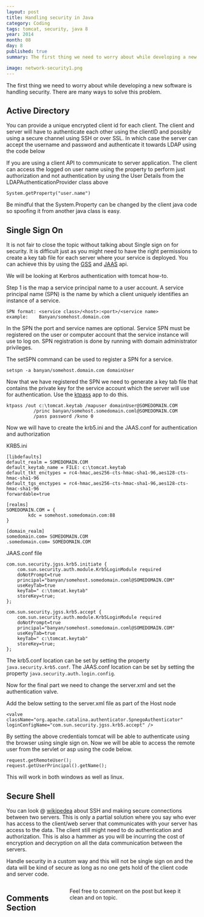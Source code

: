 ```yaml
---
layout: post
title: Handling security in Java
category: Coding
tags: tomcat, security, java 8
year: 2014
month: 08
day: 8
published: true
summary: The first thing we need to worry about while developing a new software is handling security.

image: network-security1.png
---
```


The first thing we need to worry about while developing a new software is handling security.
There are many ways to solve this problem.

Active Directory
---
You can provide a unique encrypted client id for each client. The client and server will have to authenticate each other using the clientID and possibly using a secure channel using SSH or over SSL. In which case the server can accept the username and password and authenticate it towards LDAP using the code below

<script src="https://gist.github.com/vallur/0faa2623676185492e4b.js"></script>

If you are using a client API to communicate to server application. The client can access the logged on user name using the property to perform just authorization and not authentication by using the User Details from the LDAPAuthenticationProvider class above

```
System.getProperty("user.name")
```

Be mindful that the System.Property can be changed by the client java code so spoofing it from another java class is easy.

Single Sign On
---

It is not fair to close the topic without talking about Single sign on for security. It is difficult just as you might need to have the right permissions to create a key tab file for each server where your service is deployed. You can achieve this by using the <a href="http://docs.oracle.com/javase/jndi/tutorial/ldap/security/gssapi.html">GSS</a> and <a href="http://docs.oracle.com/javase/8/docs/technotes/guides/security/jaas/JAASRefGuide.html">JAAS</a> api.

We will be looking at Kerbros authentication with tomcat how-to.

Step 1 is the map a service principal name to a user account. A service principal name (SPN) is the name by which a client uniquely identifies an instance of a service.

```
SPN format: <service class>/<host>:<port>/<service name>
example:    Banyan/somehost.domain.com
```
In the SPN the port and service names are optional. Service SPN must be registered on the user or computer account that the service instance will use to log on. SPN registration is done by running with domain administrator privileges.

The setSPN command can be used to register a SPN for a service.

```
setspn -a banyan/somehost.domain.com domainUser
```
Now that we have registered the SPN we need to generate a key tab file that contains the private key for the service account which the server will use for authentication. Use the <a href="http://technet.microsoft.com/en-us/library/cc753771.aspx">ktpass</a> app to do this.

```
ktpass /out c:\tomcat.keytab /mapuser domainUser@SOMEDOMAIN.COM
          /princ banyan/somehost.somedomain.coml@SOMEDOMAIN.COM
          /pass password /kvno 0
```
Now we will have to create the krb5.ini and the JAAS.conf for authentication and authorization

KRB5.ini

```
[libdefaults]
default_realm = SOMEDOMAIN.COM
default_keytab_name = FILE: c:\tomcat.keytab 
default_tkt_enctypes = rc4-hmac,aes256-cts-hmac-sha1-96,aes128-cts-hmac-sha1-96
default_tgs_enctypes = rc4-hmac,aes256-cts-hmac-sha1-96,aes128-cts-hmac-sha1-96
forwardable=true

[realms]
SOMEDOMAIN.COM = {
        kdc = somehost.somedomain.com:88
}

[domain_realm]
somedomain.com= SOMEDOMAIN.COM
.somedomain.com= SOMEDOMAIN.COM
```
JAAS.conf file
```
com.sun.security.jgss.krb5.initiate {
    com.sun.security.auth.module.Krb5LoginModule required
    doNotPrompt=true
    principal="banyan/somehost.somedomain.coml@SOMEDOMAIN.COM"
    useKeyTab=true
    keyTab=" c:\tomcat.keytab"
    storeKey=true;
};

com.sun.security.jgss.krb5.accept {
    com.sun.security.auth.module.Krb5LoginModule required
    doNotPrompt=true
    principal="banyan/somehost.somedomain.coml@SOMEDOMAIN.COM"
    useKeyTab=true
    keyTab=" c:\tomcat.keytab"
    storeKey=true;
};
```

The krb5.conf location can be set by setting the property ```java.security.krb5.conf```. 
The JAAS.conf location can be set by setting the property ```java.security.auth.login.config```.

Now for the final part we need to change the server.xml and set the authentication valve.

Add the below setting to the server.xml file as part of the Host node 

```
<valve className="org.apache.catalina.authenticator.SpnegoAuthenticator" loginConfigName="com.sun.security.jgss.krb5.accept" />
```

By setting the above credentials tomcat will be able to authenticate using the browser using single sign on. Now we will be able to access the remote user from the servlet or asp using the code below.

```
request.getRemoteUser();
request.getUserPrincipal().getName();
```
This will work in both windows as well as linux.

Secure Shell
---
You can look @ <a href="http://en.wikipedia.org/wiki/Secure_Shell">wikipedea</a> about SSH and making secure connections between two servers. This is only a partial solution where you say who ever has access to the client/web server that communicates with your server has access to the data. The client still might need to do authentication and authorization. This is also a hammer as you will be incurring the cost of encryption and decryption on all the data communication between the servers.

Handle security in a custom way and this will not be single sign on and the data will be kind of secure  as long as no one gets hold of the client code and server code.

<div class="row">	
    <div class="span9 columns">    
		<h2>Comments Section</h2>
	    <p>Feel free to comment on the post but keep it clean and on topic.</p>	
		<div id="disqus_thread"></div>
		<script type="text/javascript">
			/* * * CONFIGURATION VARIABLES: EDIT BEFORE PASTING INTO YOUR WEBPAGE * * */
			var disqus_shortname = 'vallur'; // required: replace example with your forum shortname
			var disqus_identifier = '{{ page.url }}';
			var disqus_url = 'http://erjjones.github.com{{ page.url }}';
			
			/* * * DON'T EDIT BELOW THIS LINE * * */
			(function() {
				var dsq = document.createElement('script'); dsq.type = 'text/javascript'; dsq.async = true;
				dsq.src = 'http://' + disqus_shortname + '.disqus.com/embed.js';
				(document.getElementsByTagName('head')[0] || document.getElementsByTagName('body')[0]).appendChild(dsq);
			})();
		</script>
		<noscript>Please enable JavaScript to view the <a href="http://disqus.com/?ref_noscript">comments powered by Disqus.</a></noscript>
		<a href="http://disqus.com" class="dsq-brlink">blog comments powered by <span class="logo-disqus">Disqus</span></a>
	</div>
</div>

<!-- Twitter -->
<script>!function(d,s,id){var js,fjs=d.getElementsByTagName(s)[0];if(!d.getElementById(id)){js=d.createElement(s);js.id=id;js.src="//platform.twitter.com/widgets.js";fjs.parentNode.insertBefore(js,fjs);}}(document,"script","twitter-wjs");</script>

<!-- Google + -->
<script type="text/javascript">
  (function() {
    var po = document.createElement('script'); po.type = 'text/javascript'; po.async = true;
    po.src = 'https://apis.google.com/js/plusone.js';
    var s = document.getElementsByTagName('script')[0]; s.parentNode.insertBefore(po, s);
  })();
</script>
